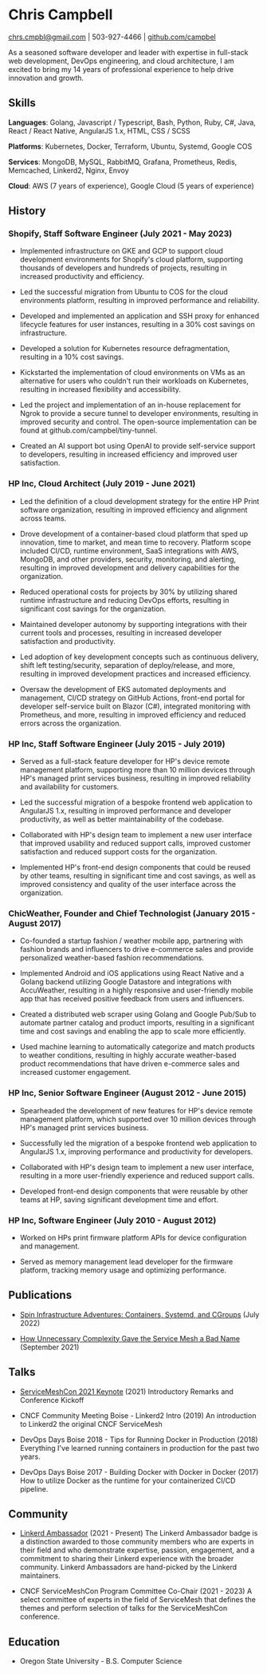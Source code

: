 
# Chris Campbell
chrs.cmpbl@gmail.com | 503-927-4466 | [github.com/campbel](https://github.com/campbel)

As a seasoned software developer and leader with expertise in full-stack web development, DevOps engineering, and cloud architecture, I am excited to bring my 14 years of professional experience to help drive innovation and growth.

## Skills


**Languages**: Golang, Javascript / Typescript, Bash, Python, Ruby, C#, Java, React / React Native, AngularJS 1.x, HTML, CSS / SCSS

**Platforms**: Kubernetes, Docker, Terraform, Ubuntu, Systemd, Google COS

**Services**: MongoDB, MySQL, RabbitMQ, Grafana, Prometheus, Redis, Memcached, Linkerd2, Nginx, Envoy

**Cloud**: AWS (7 years of experience), Google Cloud (5 years of experience)


## History

### Shopify, Staff Software Engineer (July 2021 - May 2023)

- Implemented infrastructure on GKE and GCP to support cloud development environments for Shopify&#39;s cloud platform, supporting thousands of developers and hundreds of projects, resulting in increased productivity and efficiency.

- Led the successful migration from Ubuntu to COS for the cloud environments platform, resulting in improved performance and reliability.

- Developed and implemented an application and SSH proxy for enhanced lifecycle features for user instances, resulting in a 30% cost savings on infrastructure.

- Developed a solution for Kubernetes resource defragmentation, resulting in a 10% cost savings.

- Kickstarted the implementation of cloud environments on VMs as an alternative for users who couldn&#39;t run their workloads on Kubernetes, resulting in increased flexibility and accessibility.

- Led the project and implementation of an in-house replacement for Ngrok to provide a secure tunnel to developer environments, resulting in improved security and control. The open-source implementation can be found at github.com/campbel/tiny-tunnel.

- Created an AI support bot using OpenAI to provide self-service support to developers, resulting in increased efficiency and improved user satisfaction.


### HP Inc, Cloud Architect (July 2019 - June 2021)

- Led the definition of a cloud development strategy for the entire HP Print software organization, resulting in improved efficiency and alignment across teams.

- Drove development of a container-based cloud platform that sped up innovation, time to market, and mean time to recovery. Platform scope included CI/CD, runtime environment, SaaS integrations with AWS, MongoDB, and other providers, security, monitoring, and alerting, resulting in improved development and delivery capabilities for the organization.

- Reduced operational costs for projects by 30% by utilizing shared runtime infrastructure and reducing DevOps efforts, resulting in significant cost savings for the organization.

- Maintained developer autonomy by supporting integrations with their current tools and processes, resulting in increased developer satisfaction and productivity.

- Led adoption of key development concepts such as continuous delivery, shift left testing/security, separation of deploy/release, and more, resulting in improved development practices and increased efficiency.

- Oversaw the development of EKS automated deployments and management, CI/CD strategy on GitHub Actions, front-end portal for developer self-service built on Blazor (C#), integrated monitoring with Prometheus, and more, resulting in improved efficiency and reduced errors across the organization.


### HP Inc, Staff Software Engineer (July 2015 - July 2019)

- Served as a full-stack feature developer for HP&#39;s device remote management platform, supporting more than 10 million devices through HP&#39;s managed print services business, resulting in improved reliability and availability for customers.

- Led the successful migration of a bespoke frontend web application to AngularJS 1.x, resulting in improved performance and developer productivity, as well as better maintainability of the codebase.

- Collaborated with HP&#39;s design team to implement a new user interface that improved usability and reduced support calls, improved customer satisfaction and reduced support costs for the organization.

- Implemented HP&#39;s front-end design components that could be reused by other teams, resulting in significant time and cost savings, as well as improved consistency and quality of the user interface across the organization.


### ChicWeather, Founder and Chief Technologist (January 2015 - August 2017)

- Co-founded a startup fashion / weather mobile app, partnering with fashion brands and influencers to drive e-commerce sales and provide personalized weather-based fashion recommendations.

- Implemented Android and iOS applications using React Native and a Golang backend utilizing Google Datastore and integrations with AccuWeather, resulting in a highly responsive and user-friendly mobile app that has received positive feedback from users and influencers.

- Created a distributed web scraper using Golang and Google Pub/Sub to automate partner catalog and product imports, resulting in a significant time and cost savings and enabling the app to scale more efficiently.

- Used machine learning to automatically categorize and match products to weather conditions, resulting in highly accurate weather-based product recommendations that have driven e-commerce sales and increased customer engagement.


### HP Inc, Senior Software Engineer (August 2012 - June 2015)

- Spearheaded the development of new features for HP&#39;s device remote management platform, which supported over 10 million devices through HP&#39;s managed print services business.

- Successfully led the migration of a bespoke frontend web application to AngularJS 1.x, improving performance and productivity for developers.

- Collaborated with HP&#39;s design team to implement a new user interface, resulting in a more user-friendly experience and reduced support calls.

- Developed front-end design components that were reusable by other teams at HP, saving significant development time and effort.


### HP Inc, Software Engineer (July 2010 - August 2012)

- Worked on HPs print firmware platform APIs for device configuration and management.

- Served as memory management lead developer for the firmware platform, tracking memory usage and optimizing performance.



## Publications

-  [Spin Infrastructure Adventures: Containers, Systemd, and CGroups](https://shopify.engineering/spin-infrastructure-adventures-containers-systemd-cgroups)  (July 2022)


-  [How Unnecessary Complexity Gave the Service Mesh a Bad Name](https://www.infoq.com/articles/service-mesh-unnecessary-complexity/?itm_source=articles_about_Linkerd&amp;itm_medium=link&amp;itm_campaign=Linkerd)  (September 2021)



## Talks

-  [ServiceMeshCon 2021 Keynote](https://www.youtube.com/watch?v=-e_zQVPooA4&amp;list=PLj6h78yzYM2Pi4GsjNNWkkEvntCLMTjEL)  (2021)
Introductory Remarks and Conference Kickoff

-  CNCF Community Meeting Boise - Linkerd2 Intro  (2019)
An introduction to Linkerd2 the original CNCF ServiceMesh

-  DevOps Days Boise 2018 - Tips for Running Docker in Production  (2018)
Everything I&#39;ve learned running containers in production for the past two years.

-  DevOps Days Boise 2017 - Building Docker with Docker in Docker  (2017)
How to utilize Docker as the runtime for your containerized CI/CD pipeline.


## Community

-  [Linkerd Ambassador](https://linkerd.io/community/ambassadors/#:~:text=The%20Linkerd%20Ambassador%20badge%20is,experience%20with%20the%20broader%20community.)  (2021 - Present)
The Linkerd Ambassador badge is a distinction awarded to those community members who are experts in their field and who demonstrate expertise, passion, engagement, and a commitment to sharing their Linkerd experience with the broader community. Linkerd Ambassadors are hand-picked by the Linkerd maintainers.

-  CNCF ServiceMeshCon Program Committee Co-Chair  (2021 - 2023)
A select committee of experts in the field of ServiceMesh that defines the themes and perform selection of talks for the ServiceMeshCon conference.


## Education

- Oregon State University - B.S. Computer Science

